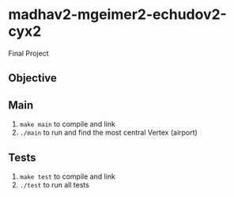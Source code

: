 # madhav2-mgeimer2-echudov2-cyx2
Final Project

## Objective

## Main

1. `make main` to compile and link
2. `./main` to run and find the most central Vertex (airport)

## Tests

1. `make test` to compile and link
2. `./test` to run all tests

